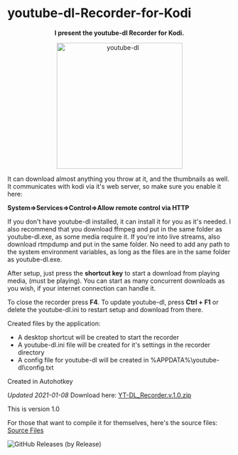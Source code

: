 # youtube-dl-Recorder-for-Kodi

<b><p align="center">
I present the youtube-dl Recorder for Kodi.
</p></b>
<p align="center">
<img width="283" alt="youtube-dl" src="https://user-images.githubusercontent.com/46063764/103497825-02b31c00-4e43-11eb-9571-c8180ef8a2b9.png"></p>

It can download almost anything you throw at it, and the thumbnails as well.
It communicates with kodi via it's web server, so make sure you enable it here:

**System=>Services=>Control=>Allow remote control via HTTP**


If you don't have youtube-dl installed, it can install it for you as it's needed.
I also recommend that you download ffmpeg and put in the same folder as
youtube-dl.exe, as some media require it.
If you're into live streams, also download rtmpdump and put in the same folder.
No need to add any path to the system environment variables, as long as the files are
in the same folder as youtube-dl.exe.

After setup, just press the **shortcut key** to start a download from playing media, 
(must be playing).
You can start as many concurrent downloads as you wish, if your internet connection
can handle it.

To close the recorder press **F4**.
To update youtube-dl, press **Ctrl + F1** 
or delete the  youtube-dl.ini to restart setup and download from there.

Created files by the application:
* A desktop shortcut will be created to start the recorder
* A youtube-dl.ini file will be created for it's settings in the recorder directory
* A config file for youtube-dl will be created in %APPDATA%\youtube-dl\config.txt

Created in Autohotkey

*Updated 2021-01-08*
Download here: [YT-DL_Recorder.v.1.0.zip](https://github.com/dobbelina/youtube-dl-Recorder-for-Kodi/releases/download/v1.0-Windows/YT-DL_Recorder.v.1.0.zip)

This is version 1.0

For those that want to compile it for themselves, here's the source files: [Source Files](https://github.com/dobbelina/youtube-dl-Recorder-for-Kodi)

![GitHub Releases (by Release)](https://img.shields.io/github/downloads/dobbelina/youtube-dl-Recorder-for-Kodi/v1.0-Windows/total)
